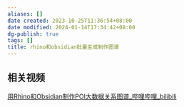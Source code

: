 ```yaml
---
aliases: []
date created: 2023-10-25T11:36:54+08:00
date modified: 2024-01-14T17:34:42+08:00
dg-publish: true
tags: []
title: rhino和obsidian批量生成制作图谱
---
```


## 相关视频
[用Rhino和Obsidian制作POI大数据关系图谱\_哔哩哔哩\_bilibili](https://www.bilibili.com/video/BV1SF4111752/?buvid=XY630CE669F34078F341989B1EE06E60B0127&is_story_h5=false&mid=g8UDjEqHIS5oCexxb9oAEQ%3D%3D&p=1&plat_id=116&share_from=ugc&share_medium=android&share_plat=android&share_session_id=a19d9eb1-883f-4c4b-8460-219b62776f01&share_source=COPY&share_tag=s_i&timestamp=1696005120&unique_k=w2DWwwp&up_id=355355229&vd_source=20cb3e7c6ad3d64f0eb2d763ff005080)